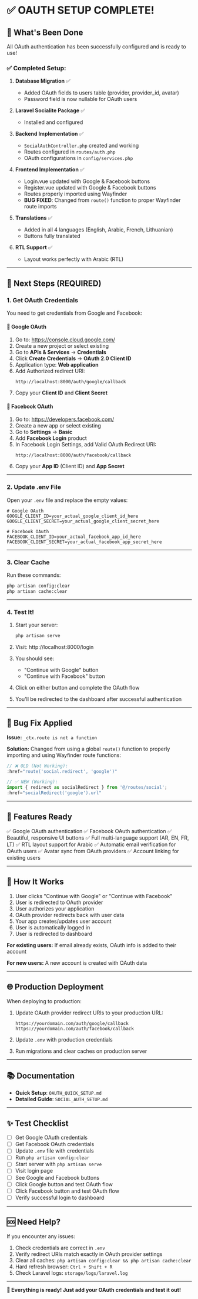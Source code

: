 # ✅ OAUTH SETUP COMPLETE!

## 🎉 What's Been Done

All OAuth authentication has been successfully configured and is ready to use!

### ✅ Completed Setup:

1. **Database Migration** ✅
   - Added OAuth fields to users table (provider, provider_id, avatar)
   - Password field is now nullable for OAuth users

2. **Laravel Socialite Package** ✅
   - Installed and configured

3. **Backend Implementation** ✅
   - `SocialAuthController.php` created and working
   - Routes configured in `routes/auth.php`
   - OAuth configurations in `config/services.php`

4. **Frontend Implementation** ✅
   - Login.vue updated with Google & Facebook buttons
   - Register.vue updated with Google & Facebook buttons
   - Routes properly imported using Wayfinder
   - **BUG FIXED**: Changed from `route()` function to proper Wayfinder route imports

5. **Translations** ✅
   - Added in all 4 languages (English, Arabic, French, Lithuanian)
   - Buttons fully translated

6. **RTL Support** ✅
   - Layout works perfectly with Arabic (RTL)

---

## 🚀 Next Steps (REQUIRED)

### 1. Get OAuth Credentials

You need to get credentials from Google and Facebook:

#### 🔵 **Google OAuth**
1. Go to: https://console.cloud.google.com/
2. Create a new project or select existing
3. Go to **APIs & Services** → **Credentials**
4. Click **Create Credentials** → **OAuth 2.0 Client ID**
5. Application type: **Web application**
6. Add Authorized redirect URI:
   ```
   http://localhost:8000/auth/google/callback
   ```
7. Copy your **Client ID** and **Client Secret**

#### 🔷 **Facebook OAuth**
1. Go to: https://developers.facebook.com/
2. Create a new app or select existing
3. Go to **Settings** → **Basic**
4. Add **Facebook Login** product
5. In Facebook Login Settings, add Valid OAuth Redirect URI:
   ```
   http://localhost:8000/auth/facebook/callback
   ```
6. Copy your **App ID** (Client ID) and **App Secret**

---

### 2. Update .env File

Open your `.env` file and replace the empty values:

```env
# Google OAuth
GOOGLE_CLIENT_ID=your_actual_google_client_id_here
GOOGLE_CLIENT_SECRET=your_actual_google_client_secret_here

# Facebook OAuth
FACEBOOK_CLIENT_ID=your_actual_facebook_app_id_here
FACEBOOK_CLIENT_SECRET=your_actual_facebook_app_secret_here
```

---

### 3. Clear Cache

Run these commands:

```bash
php artisan config:clear
php artisan cache:clear
```

---

### 4. Test It!

1. Start your server:
   ```bash
   php artisan serve
   ```

2. Visit: http://localhost:8000/login

3. You should see:
   - "Continue with Google" button
   - "Continue with Facebook" button

4. Click on either button and complete the OAuth flow

5. You'll be redirected to the dashboard after successful authentication

---

## 🐛 Bug Fix Applied

**Issue:** `_ctx.route is not a function`

**Solution:** Changed from using a global `route()` function to properly importing and using Wayfinder route functions:

```typescript
// ❌ OLD (Not Working):
:href="route('social.redirect', 'google')"

// ✅ NEW (Working):
import { redirect as socialRedirect } from '@/routes/social';
:href="socialRedirect('google').url"
```

---

## 🎨 Features Ready

✅ Google OAuth authentication
✅ Facebook OAuth authentication
✅ Beautiful, responsive UI buttons
✅ Full multi-language support (AR, EN, FR, LT)
✅ RTL layout support for Arabic
✅ Automatic email verification for OAuth users
✅ Avatar sync from OAuth providers
✅ Account linking for existing users

---

## 📝 How It Works

1. User clicks "Continue with Google" or "Continue with Facebook"
2. User is redirected to OAuth provider
3. User authorizes your application
4. OAuth provider redirects back with user data
5. Your app creates/updates user account
6. User is automatically logged in
7. User is redirected to dashboard

**For existing users:** If email already exists, OAuth info is added to their account

**For new users:** A new account is created with OAuth data

---

## 🌐 Production Deployment

When deploying to production:

1. Update OAuth provider redirect URIs to your production URL:
   ```
   https://yourdomain.com/auth/google/callback
   https://yourdomain.com/auth/facebook/callback
   ```

2. Update `.env` with production credentials

3. Run migrations and clear caches on production server

---

## 📚 Documentation

- **Quick Setup**: `OAUTH_QUICK_SETUP.md`
- **Detailed Guide**: `SOCIAL_AUTH_SETUP.md`

---

## ✨ Test Checklist

- [ ] Get Google OAuth credentials
- [ ] Get Facebook OAuth credentials
- [ ] Update `.env` file with credentials
- [ ] Run `php artisan config:clear`
- [ ] Start server with `php artisan serve`
- [ ] Visit login page
- [ ] See Google and Facebook buttons
- [ ] Click Google button and test OAuth flow
- [ ] Click Facebook button and test OAuth flow
- [ ] Verify successful login to dashboard

---

## 🆘 Need Help?

If you encounter any issues:

1. Check credentials are correct in `.env`
2. Verify redirect URIs match exactly in OAuth provider settings
3. Clear all caches: `php artisan config:clear && php artisan cache:clear`
4. Hard refresh browser: `Ctrl + Shift + R`
5. Check Laravel logs: `storage/logs/laravel.log`

---

**🎉 Everything is ready! Just add your OAuth credentials and test it out!**

